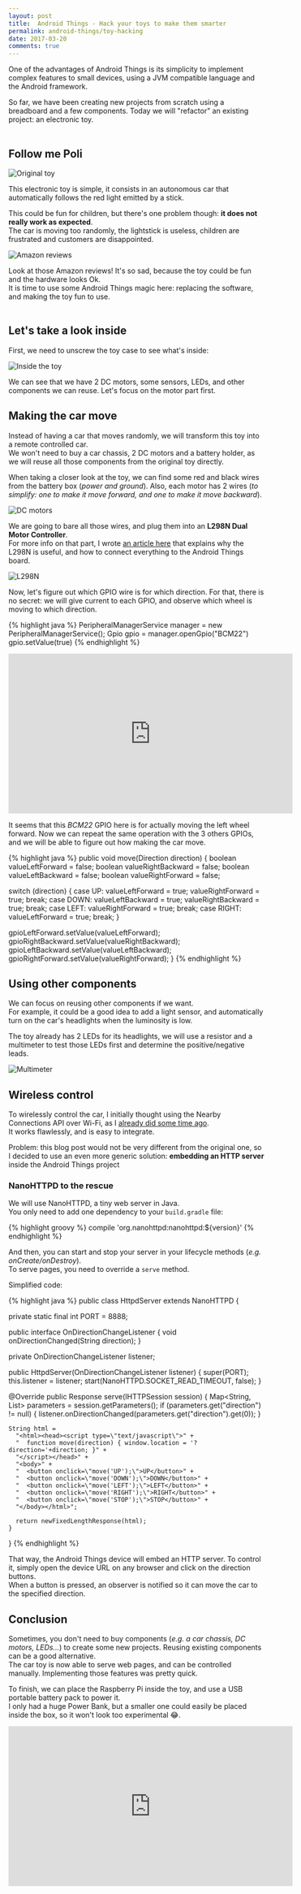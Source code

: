 ```yaml
---
layout: post
title:  Android Things - Hack your toys to make them smarter
permalink: android-things/toy-hacking
date: 2017-03-20
comments: true
---
```


One of the advantages of Android Things is its simplicity to implement complex features to small devices, using a JVM compatible language and the Android framework.

So far, we have been creating new projects from scratch using a breadboard and a few components. Today we will "refactor" an existing project: an electronic toy.<br><br>


## Follow me Poli

![Original toy][pic1_original-toy]

This electronic toy is simple, it consists in an autonomous car that automatically follows the red light emitted by a stick.<br>

This could be fun for children, but there's one problem though: **it does not really work as expected**.<br>
The car is moving too randomly, the lightstick is useless, children are frustrated and customers are disappointed.

![Amazon reviews][pic2_amazon-reviews]

Look at those Amazon reviews! It's so sad, because the toy could be fun and the hardware looks Ok.<br>
It is time to use some Android Things magic here: replacing the software, and making the toy fun to use.
<br><br>


## Let's take a look inside

First, we need to unscrew the toy case to see what's inside:

![Inside the toy][pic3_inside]

We can see that we have 2 DC motors, some sensors, LEDs, and other components we can reuse.
Let's focus on the motor part first.


## Making the car move

Instead of having a car that moves randomly, we will transform this toy into a remote controlled car.<br>
We won't need to buy a car chassis, 2 DC motors and a battery holder, as we will reuse all those components from the original toy directly.

When taking a closer look at the toy, we can find some red and black wires from the battery box (_power and ground_). Also, each motor has 2 wires (_to simplify: one to make it move forward, and one to make it move backward_).

![DC motors][pic4_dcmotors]
<br>

We are going to bare all those wires, and plug them into an **L298N Dual Motor Controller**.<br>
For more info on that part, I wrote [an article here][self-promotion] that explains why the L298N is useful, and how to connect everything to the Android Things board.<br>

![L298N][pic5_l298n]
<br>

Now, let's figure out which GPIO wire is for which direction. For that, there is no secret: we will give current to each GPIO, and observe which wheel is moving to which direction.

{% highlight java %}
PeripheralManagerService manager = new PeripheralManagerService();
Gpio gpio = manager.openGpio("BCM22")
gpio.setValue(true)
{% endhighlight %}

<iframe width="560" height="315" src="https://www.youtube.com/embed/cA9LqPu7ui0" frameborder="0" allowfullscreen></iframe>
<br>

It seems that this *BCM22* GPIO here is for actually moving the left wheel forward. Now we can repeat the same operation with the 3 others GPIOs, and we will be able to figure out how making the car move.

{% highlight java %}
public void move(Direction direction) {
  boolean valueLeftForward = false;
  boolean valueRightBackward = false;
  boolean valueLeftBackward = false;
  boolean valueRightForward = false;

  switch (direction) {
    case UP:
      valueLeftForward = true;
      valueRightForward = true;
      break;
    case DOWN:
      valueLeftBackward = true;
      valueRightBackward = true;
      break;
    case LEFT:
      valueRightForward = true;
      break;
    case RIGHT:
      valueLeftForward = true;
      break;
  }

  gpioLeftForward.setValue(valueLeftForward);
  gpioRightBackward.setValue(valueRightBackward);
  gpioLeftBackward.setValue(valueLeftBackward);
  gpioRightForward.setValue(valueRightForward);
}
{% endhighlight %}
<br>


## Using other components

We can focus on reusing other components if we want.<br>
For example, it could be a good idea to add a light sensor, and automatically turn on the car's headlights when the luminosity is low.

The toy already has 2 LEDs for its headlights, we will use a resistor and a multimeter to test those LEDs first and determine the positive/negative leads.

![Multimeter][pic6_multimeter]
<br>


## Wireless control

To wirelessly control the car, I initially thought using the Nearby Connections API over Wi-Fi, as I [already did some time ago][self-promotion].<br>
It works flawlessly, and is easy to integrate.

Problem: this blog post would not be very different from the original one, so I decided to use an even more generic solution: **embedding an HTTP server** inside the Android Things project


### NanoHTTPD to the rescue

We will use NanoHTTPD, a tiny web server in Java.<br>
You only need to add one dependency to your `build.gradle` file:

{% highlight groovy %}
compile 'org.nanohttpd:nanohttpd:${version}'
{% endhighlight %}

And then, you can start and stop your server in your lifecycle methods (_e.g. onCreate/onDestroy_).<br>
To serve pages, you need to override a `serve` method.

Simplified code:

{% highlight java %}
public class HttpdServer extends NanoHTTPD {

  private static final int PORT = 8888;

  public interface OnDirectionChangeListener {
    void onDirectionChanged(String direction);
  }

  private OnDirectionChangeListener listener;

  public HttpdServer(OnDirectionChangeListener listener) {
    super(PORT);
    this.listener = listener;
    start(NanoHTTPD.SOCKET_READ_TIMEOUT, false);
  }

  @Override
  public Response serve(IHTTPSession session) {
    Map<String, List<String>> parameters = session.getParameters();
      if (parameters.get("direction") != null) {
        listener.onDirectionChanged(parameters.get("direction").get(0));
      }

    String html =
      "<html><head><script type=\"text/javascript\">" +
      "  function move(direction) { window.location = '?direction='+direction; }" +
      "</script></head>" +
      "<body>" +
      "  <button onclick=\"move('UP');\">UP</button>" +
      "  <button onclick=\"move('DOWN');\">DOWN</button>" +
      "  <button onclick=\"move('LEFT');\">LEFT</button>" +
      "  <button onclick=\"move('RIGHT');\">RIGHT</button>" +
      "  <button onclick=\"move('STOP');\">STOP</button>" +
      "</body></html>";

      return newFixedLengthResponse(html);
    }
}
{% endhighlight %}

That way, the Android Things device will embed an HTTP server. To control it, simply open the device URL on any browser and click on the direction buttons.<br>
When a button is pressed, an observer is notified so it can move the car to the specified direction.


## Conclusion

Sometimes, you don't need to buy components (_e.g. a car chassis, DC motors, LEDs..._) to create some new projects. Reusing existing components can be a good alternative.<br>
The car toy is now able to serve web pages, and can be controlled manually. Implementing those features was pretty quick.

To finish, we can place the Raspberry Pi inside the toy, and use a USB portable battery pack to power it.<br>
I only had a huge Power Bank, but a smaller one could easily be placed inside the box, so it won't look too experimental 😂.

<iframe width="560" height="315" src="https://www.youtube.com/embed/Q4ukWClPJQE" frameborder="0" allowfullscreen></iframe>

[self-promotion]: http://nilhcem.com/android-things/discovering-the-GPIO-api-building-a-remote-car
[pic1_original-toy]: /public/images/20170320/01_followme-poli.jpg
[pic2_amazon-reviews]: /public/images/20170320/02_amazon-reviews.png
[pic3_inside]: /public/images/20170320/03_inside.jpg
[pic4_dcmotors]: /public/images/20170320/04_dcmotors.jpg
[pic5_l298n]: /public/images/20170320/05_l298n.jpg
[pic6_multimeter]: /public/images/20170320/06_multimeter.jpg
